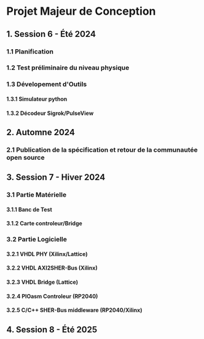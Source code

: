 # Projet Majeur de Conception

## 1. Session 6 - Été 2024

### 1.1 Planification

### 1.2 Test préliminaire du niveau physique

### 1.3 Dévelopement d'Outils

#### 1.3.1 Simulateur python

#### 1.3.2 Décodeur Sigrok/PulseView

## 2. Automne 2024

### 2.1 Publication de la spécification et retour de la communautée open source


## 3. Session 7 - Hiver 2024

### 3.1 Partie Matérielle

#### 3.1.1 Banc de Test

#### 3.1.2 Carte controleur/Bridge

### 3.2 Partie Logicielle

#### 3.2.1 VHDL PHY (Xilinx/Lattice)

#### 3.2.2 VHDL AXI2SHER-Bus (Xilinx)

#### 3.2.3 VHDL Bridge (Lattice)

#### 3.2.4 PIOasm Controleur (RP2040)

#### 3.2.5 C/C++ SHER-Bus middleware (RP2040/Xilinx)

## 4. Session 8 - Été 2025


